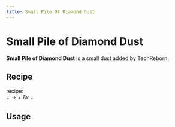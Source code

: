 ```yaml
---
title: Small Pile Of Diamond Dust
---
```


<ItemImage file="small_pile_of_diamond_dust" alt="Small Pile Of Diamond Dust" size="200" />

# Small Pile of Diamond Dust

**Small Pile of Diamond Dust** is a small dust added by TechReborn.

## Recipe

<CraftingTable recipe="input air air air input air techreborn:diamond_dust air input air air air output techreborn:small_pile_of_diamond_dust,4"/>

<McItem slug="techreborn:industrial_grinder" inline={true}/> recipe:  
<McItem slug="minecraft:diamond_ore" inline={true}/> + <McItem slug="techreborn:water_cell" inline={true}/> → <McItem slug="minecraft:diamond" inline={true}/> + 6x <McItem slug="techreborn:small_pile_of_diamond_dust" inline={true}/> + <McItem slug="techreborn:coal_dust" inline={true}/>

## Usage

<CraftingTable recipe="input techreborn:small_pile_of_diamond_dust techreborn:small_pile_of_diamond_dust air input techreborn:small_pile_of_diamond_dust techreborn:small_pile_of_diamond_dust air input air air air output techreborn:diamond_dust"/>